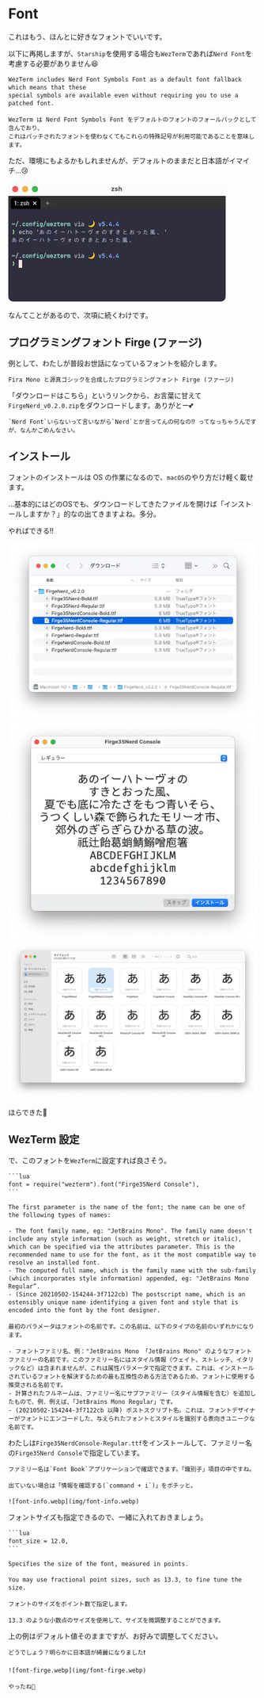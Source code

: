 # Font 

これはもう、ほんとに好きなフォントでいいです。

以下に再掲しますが、`Starship`を使用する場合も`WezTerm`であれば`Nerd Font`を考慮する必要がありません😆

```admonish info title="[wezterm.nerdfonts](https://wezfurlong.org/wezterm/config/lua/wezterm/nerdfonts.html)"
WezTerm includes Nerd Font Symbols Font as a default font fallback which means that these
special symbols are available even without requiring you to use a patched font.

WezTerm は Nerd Font Symbols Font をデフォルトのフォントのフォールバックとして含んでおり、
これはパッチされたフォントを使わなくてもこれらの特殊記号が利用可能であることを意味します。
```

ただ、環境にもよるかもしれませんが、デフォルトのままだと日本語がイマイチ...😢

![font-roboto.webp](img/font-roboto.webp)

なんてことがあるので、次項に続くわけです。

## プログラミングフォント Firge (ファージ)

例として、わたしが普段お世話になっているフォントを紹介します。

```admonish info title="[GitHub - yuru7/Firge](https://github.com/yuru7/Firge)"
Fira Mono と源真ゴシックを合成したプログラミングフォント Firge (ファージ)
```

「ダウンロードはこちら」というリンクから、お言葉に甘えて`FirgeNerd_v0.2.0.zip`をダウンロードします。ありがとー💕

```admonish note
`Nerd Font`いらないって言いながら`Nerd`とか言ってんの何なの⁉️ ってなっちゃうんですが、なんかごめんなさい。
```

## インストール
フォントのインストールは OS の作業になるので、`macOS`のやり方だけ軽く載せます。

...基本的にはどのOSでも、ダウンロードしてきたファイルを開けば「インストールしますか？」的なの出てきますよね。多分。

やればできる!!

![font1.webp](img/font1.webp)
![font2.webp](img/font2.webp)
![font3.webp](img/font3.webp)

ほらできた🤗

## WezTerm 設定
で、このフォントを`WezTerm`に設定すれば良さそう。

~~~admonish example title="wezterm.lua"
```lua
font = require("wezterm").font("Firge35Nerd Console"),
```
~~~

```admonish info title="[wezterm.font](https://wezfurlong.org/wezterm/config/lua/wezterm/font.html)"
The first parameter is the name of the font; the name can be one of the following types of names:

- The font family name, eg: "JetBrains Mono". The family name doesn't include any style information (such as weight, stretch or italic), which can be specified via the attributes parameter. This is the recommended name to use for the font, as it the most compatible way to resolve an installed font.
- The computed full name, which is the family name with the sub-family (which incorporates style information) appended, eg: "JetBrains Mono Regular”.
- (Since 20210502-154244-3f7122cb) The postscript name, which is an ostensibly unique name identifying a given font and style that is encoded into the font by the font designer.

最初のパラメータはフォントの名前です。この名前は、以下のタイプの名前のいずれかになります。

- フォントファミリ名、例："JetBrains Mono 「JetBrains Mono" のようなフォントファミリーの名前です。このファミリー名にはスタイル情報（ウェイト、ストレッチ、イタリックなど）は含まれませんが、これは属性パラメータで指定できます。これは、インストールされているフォントを解決するための最も互換性のある方法であるため、フォントに使用する推奨される名前です。
- 計算されたフルネームは、ファミリー名にサブファミリー（スタイル情報を含む）を追加したもので、例．例えば、「JetBrains Mono Regular」です。
- (20210502-154244-3f7122cb 以降) ポストスクリプト名。これは、フォントデザイナーがフォントにエンコードした、与えられたフォントとスタイルを識別する表向きユニークな名前です。
```

わたしは`Firge35NerdConsole-Regular.ttf`をインストールして、ファミリー名の`Firge35Nerd Console`で指定しています。

```admonish note
ファミリー名は`Font Book`アプリケーションで確認できます。「識別子」項目の中ですね。

出ていない場合は「情報を確認する(`command + i`)」をポチッと。

![font-info.webp](img/font-info.webp)
```

フォントサイズも指定できるので、一緒に入れておきましょう。

~~~admonish example title="wezterm.lua"
```lua
font_size = 12.0,
```
~~~

```admonish info title="[font_size](https://wezfurlong.org/wezterm/config/lua/config/font_size.html)"
Specifies the size of the font, measured in points.

You may use fractional point sizes, such as 13.3, to fine tune the size.

フォントのサイズをポイント数で指定します。

13.3 のような小数点のサイズを使用して、サイズを微調整することができます。
```

上の例はデフォルト値そのままですが、お好みで調整してください。

```admonish success
どうでしょう？明らかに日本語が綺麗になりました❗️

![font-firge.webp](img/font-firge.webp)

やったね🤗
```
